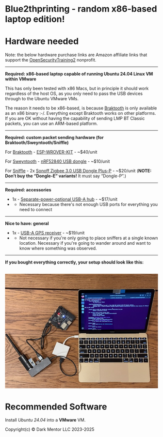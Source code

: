 # Blue2thprinting - random **x86-based** laptop edition!


# Hardware needed

Note: the below hardware purchase links are Amazon affiliate links that support the [OpenSecurityTraining2](https://ost2.fyi) nonprofit.

---
**Required: x86-based laptop capable of running Ubuntu 24.04 Linux VM within VMware**

This has only been tested with x86 Macs, but in principle it should work regardless of the host OS, as you only need to pass the USB devices through to the Ubuntu VMware VMs.

The reason it needs to be x86-based, is because [Braktooth](https://github.com/Matheus-Garbelini/braktooth_esp32_bluetooth_classic_attacks) is only available as an x86 binary :-/. Everything except Braktooth works on other platforms. If you are OK without having the capability of sending LMP BT Classic packets, you can use an ARM-based platform.

---
**Required: custom packet sending hardware (for Braktooth/Sweyntooth/Sniffle)**

For [Braktooth](https://github.com/Matheus-Garbelini/braktooth_esp32_bluetooth_classic_attacks) - [ESP-WROVER-KIT](https://www.mouser.com/ProductDetail/Espressif-Systems/ESP-WROVER-KIT-VE?qs=KUoIvG%2F9Ilbci6DcltJYaA%3D%3D&mgh=1&gclid=EAIaIQobChMI1OOewJvugQMVik9HAR0FxgvkEAQYASABEgJ01PD_BwE) - ~\$40/unit

For [Sweyntooth](https://github.com/Matheus-Garbelini/sweyntooth_bluetooth_low_energy_attacks) - [nRF52840 USB dongle](https://www.mouser.com/ProductDetail/Nordic-Semiconductor/nRF52840-Dongle?qs=gTYE2QTfZfTbdrOaMHWEZg%3D%3D) - ~\$10/unit

For [Sniffle](https://github.com/nccgroup/Sniffle) - 2x [Sonoff Zigbee 3.0 USB Dongle Plus-P](https://sonoff.tech/product/gateway-and-sensors/sonoff-zigbee-3-0-usb-dongle-plus-p/) - ~\$20/unit (**NOTE: Don’t buy the “Dongle-E” variants!** It must say “Dongle-P”.)


---
**Required: accessories**

* 1x - [Separate-power-optional USB-A hub](https://amzn.to/3VILnnj) - ~$17/unit
* * Necessary because there's not enough USB ports for everything you need to connect

---
**Nice to have: general**

* 1x - [USB-A GPS receiver](https://amzn.to/44srqCJ) - ~$19/unit
* * Not necessary if you're only going to place sniffers at a single known location. Necessary if you're going to wander around and want to know where something was observed.

---

**If you bought everything correctly, your setup should look like this:**

![](./img/laptop.jpg)
---

# Recommended Software

Install *Ubuntu 24.04* into a **VMware** VM.

Copyright(c) © Dark Mentor LLC 2023-2025
